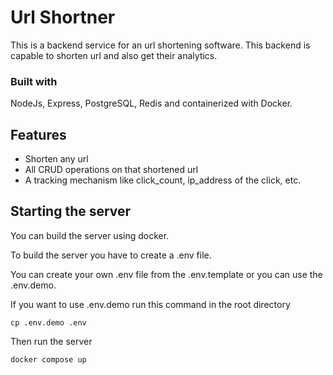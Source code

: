 # Url Shortner
This is a backend service for an url shortening software. This backend is capable to shorten url and also get their analytics.

### Built with
NodeJs, Express, PostgreSQL, Redis and containerized with Docker.

## Features
- Shorten any url
- All CRUD operations on that shortened url
- A tracking mechanism like click_count, ip_address of the click, etc.

## Starting the server

You can build the server using docker.

To build the server you have to create a .env file.

You can create your own .env file from the .env.template or you can use the .env.demo.

If you want to use .env.demo run this command in the root directory

```
cp .env.demo .env
```

Then run the server
```
docker compose up
```
